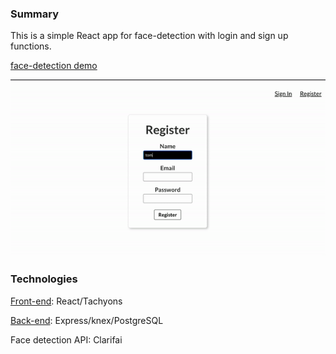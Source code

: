 ### Summary 
This is a simple React app for face-detection with login and sign up functions.

[face-detection demo](https://clarifai-detect-app-front-end.herokuapp.com/)

![](./image/fact-detection.gif)

### Technologies

[Front-end](https://github.com/christy313/react-class-component-face-recognition): React/Tachyons

[Back-end](https://github.com/christy313/react-class-component-face-recognition-back-end): Express/knex/PostgreSQL

Face detection API: Clarifai
